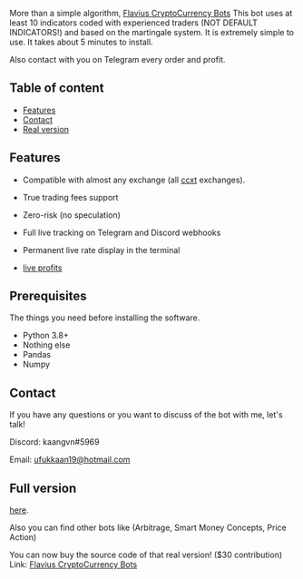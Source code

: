 


More than a simple algorithm, [Flavius CryptoCurrency Bots](https://flbot.sell.app/?browse=products&cursor=) This bot uses at least 10 indicators coded with experienced traders (NOT DEFAULT INDICATORS!) and based on the martingale system. It is extremely simple to use. It takes about 5 minutes to install.

Also contact with you on Telegram every order and profit.

## Table of content
* [Features](#features)
* [Contact](#contact)
* [Real version](#full-version)
<a name="features"/>
 
## Features

* Compatible with almost any exchange (all [ccxt](https://github.com/ccxt/ccxt) exchanges).
* True trading fees support
* Zero-risk (no speculation)
* Full live tracking on Telegram and Discord webhooks
* Permanent live rate display in the terminal

 

* [live profits](https://discord.gg/6wts7KDE)



<a name="prerequis"/>
 
## Prerequisites

The things you need before installing the software.

* Python 3.8+
* Nothing else 
* Pandas
* Numpy

 
## Contact

If you have any questions or you want to discuss of the bot with me, let's talk!

Discord: kaangvn#5969

Email: [ufukkaan19@hotmail.com](mailto:ufukkaan19@hotmail.com)

<a name="full-version"/>
 
## Full version


[here](https://flbot.sell.app/). 


Also you can find other bots like (Arbitrage, Smart Money Concepts, Price Action)

You can now buy the source code of that real version! ($30 contribution)
Link: [Flavius CryptoCurrency Bots](https://flbot.sell.app/?browse=products&cursor=)
